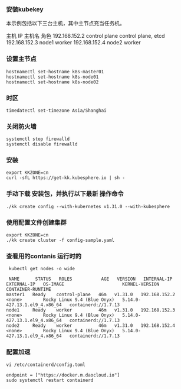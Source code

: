 ### 安装kubekey
本示例包括以下三台主机，其中主节点充当任务机。

主机 IP	主机名	角色
192.168.152.2	control plane	control plane, etcd
192.168.152.3	node1	worker
192.168.152.4	node2	worker

### 设置主节点
```
hostnamectl set-hostname k8s-master01
hostnamectl set-hostname k8s-node01
hostnamectl set-hostname k8s-node02
```

### 时区
```
timedatectl set-timezone Asia/Shanghai
```

### 关闭防火墙
```
systemctl stop firewalld
systemctl disable firewalld
```
### 安装
```
export KKZONE=cn
curl -sfL https://get-kk.kubesphere.io | sh -

```

### 手动下载 安装包，并执行以下最新 操作命令
```
./kk create config --with-kubernetes v1.31.0 --with-kubesphere
```
### 使用配置文件创建集群
```
export KKZONE=cn
./kk create cluster -f config-sample.yaml
```
### 查看用的contanis 运行时的
```
 kubectl get nodes -o wide

 NAME      STATUS   ROLES           AGE   VERSION   INTERNAL-IP     EXTERNAL-IP   OS-IMAGE                      KERNEL-VERSION                 CONTAINER-RUNTIME
master1   Ready    control-plane   46m   v1.31.0   192.168.152.2   <none>        Rocky Linux 9.4 (Blue Onyx)   5.14.0-427.13.1.el9_4.x86_64   containerd://1.7.13
node1     Ready    worker          46m   v1.31.0   192.168.152.3   <none>        Rocky Linux 9.4 (Blue Onyx)   5.14.0-427.13.1.el9_4.x86_64   containerd://1.7.13
node2     Ready    worker          46m   v1.31.0   192.168.152.4   <none>        Rocky Linux 9.4 (Blue Onyx)   5.14.0-427.13.1.el9_4.x86_64   containerd://1.7.13

 ```
 ### 配置加速
 ```
vi /etc/containerd/config.toml

 endpoint = ["https://docker.m.daocloud.io"]
sudo systemctl restart containerd
 ```